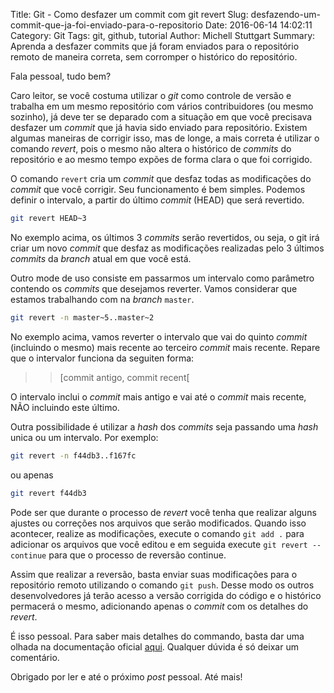 Title: Git - Como desfazer um commit com git revert
Slug: desfazendo-um-commit-que-ja-foi-enviado-para-o-repositorio
Date: 2016-06-14 14:02:11
Category: Git
Tags: git, github, tutorial
Author: Michell Stuttgart
Summary: Aprenda a desfazer commits que já foram enviados para o repositório remoto de maneira correta, sem corromper o histórico do repositório.

Fala pessoal, tudo bem?

Caro leitor, se você costuma utilizar o *git* como controle de versão e trabalha em um mesmo repositório com vários contribuidores (ou mesmo sozinho), já deve ter se deparado com a situação em que você precisava desfazer um *commit* que já havia sido enviado para repositório. Existem algumas maneiras de corrigir isso, mas de longe, a mais correta é utilizar o comando *revert*, pois o mesmo não altera o histórico de *commits* do repositório e ao mesmo tempo expões de forma clara o que foi corrigido.

O comando `revert` cria um *commit* que desfaz todas as modificações do *commit* que você corrigir. Seu funcionamento é bem simples. Podemos definir o intervalo, a partir do último *commit* (HEAD) que será revertido.

```bash
git revert HEAD~3
```
No exemplo acima, os últimos 3 *commits* serão revertidos, ou seja, o git irá criar um novo *commit* que desfaz as modificações realizadas pelo 3 últimos *commits* da *branch* atual em que você está.

Outro mode de uso consiste em passarmos um intervalo como parâmetro contendo os *commits* que desejamos reverter. Vamos considerar que estamos trabalhando com na *branch* `master`.

```bash
git revert -n master~5..master~2
```

No exemplo acima, vamos reverter o intervalo que vai do quinto *commit* (incluindo o mesmo) mais recente ao terceiro *commit* mais recente. Repare que o intervalor funciona da seguiten forma:

>> [commit antigo, commit recent[

O intervalo inclui o *commit* mais antigo e vai até o *commit* mais recente, NÃO incluindo este último.

Outra possibilidade é utilizar a *hash* dos *commits* seja passando uma *hash* unica ou um intervalo. Por exemplo:

```bash
git revert -n f44db3..f167fc
```
ou apenas

```bash
git revert f44db3
```

Pode ser que durante o processo de *revert* você tenha que realizar alguns ajustes ou correções nos arquivos que serão modificados. Quando isso acontecer, realize as modificações, execute o comando `git add .` para adicionar os arquivos que você editou e em seguida execute `git revert --continue` para que o processo de reversão continue.

Assim que realizar a reversão, basta enviar suas modificações para o repositório remoto utilizando o comando `git push`. Desse modo os outros desenvolvedores já terão acesso a versão corrigida do código e o histórico permacerá o mesmo, adicionando apenas o *commit* com os detalhes do *revert*.

É isso pessoal. Para saber mais detalhes do commando, basta dar uma olhada na documentação oficial [aqui](https://git-scm.com/docs/git-revert). Qualquer dúvida é só deixar um comentário.

Obrigado por ler e até o próximo *post* pessoal. Até mais!
